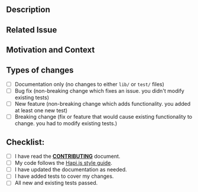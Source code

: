 <!--- Provide a general summary of your changes in the Title above -->

## Description
<!--- Describe your changes in detail -->

## Related Issue
<!--- If suggesting a new feature or change, please discuss it in an issue first -->
<!--- If fixing a bug, there should be an issue describing it with steps to reproduce -->
<!--- Please link to the issue here: -->

## Motivation and Context
<!--- Why is this change required? What problem does it solve? -->

## Types of changes
<!--- What types of changes does your code introduce? Put an `x` in all the boxes that apply: -->
- [ ] Documentation only (no changes to either `lib/` or `test/` files)
- [ ] Bug fix (non-breaking change which fixes an issue. you didn't modify existing tests)
- [ ] New feature (non-breaking change which adds functionality. you added at least one new test)
- [ ] Breaking change (fix or feature that would cause existing functionality to change. you had to modify existing tests.)

## Checklist:
<!--- Go over all the following points, and put an `x` in all the boxes that apply. -->
<!--- If you're unsure about any of these, don't hesitate to ask. We're here to help! -->
- [ ] I have read the [**CONTRIBUTING**](https://github.com/tenna-llc/bunnybus/blob/master/.github/CONTRIBUTING.md) document.
- [ ] My code follows the [Hapi.js style guide](https://github.com/hapijs/contrib/blob/master/Style.md).
- [ ] I have updated the documentation as needed.
- [ ] I have added tests to cover my changes.
- [ ] All new and existing tests passed.